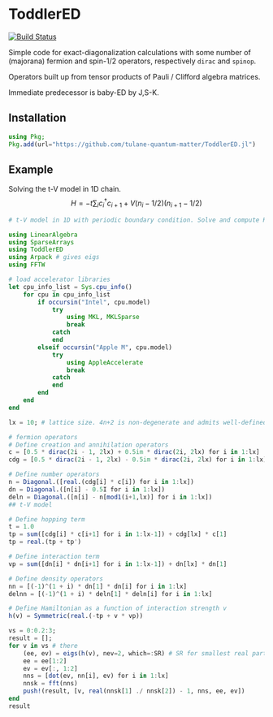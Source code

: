 # ToddlerED

[![Build Status](https://github.com/tulane-quantum-matter/ToddlerED.jl/actions/workflows/CI.yml/badge.svg?branch=main)](https://github.com/tulane-quantum-matter/ToddlerED.jl/actions/workflows/CI.yml?query=branch%3Amain)

Simple code for exact-diagonalization calculations with some number of (majorana) fermion and spin-1/2 operators, respectively `dirac` and `spinop`.

Operators built up from tensor products of Pauli / Clifford algebra matrices.

Immediate predecessor is baby-ED by J,S-K.

## Installation

```julia
using Pkg;
Pkg.add(url="https://github.com/tulane-quantum-matter/ToddlerED.jl")
```

## Example

Solving the t-V model in 1D chain.
$$ H = -t \sum_i c_i^\dagger c_{i+1} + V (n_i-1/2) (n_{i+1}-1/2) $$

```julia
# t-V model in 1D with periodic boundary condition. Solve and compute RG invariant using staggered density-density correlator.

using LinearAlgebra
using SparseArrays
using ToddlerED
using Arpack # gives eigs
using FFTW

# load accelerator libraries
let cpu_info_list = Sys.cpu_info()
    for cpu in cpu_info_list
        if occursin("Intel", cpu.model)
            try
                using MKL, MKLSparse
                break
            catch
            end
        elseif occursin("Apple M", cpu.model)
            try
                using AppleAccelerate
                break
            catch
            end
        end
    end
end

lx = 10; # lattice size. 4n+2 is non-degenerate and admits well-defined "staggering"

# fermion operators
# Define creation and annihilation operators
c = [0.5 * dirac(2i - 1, 2lx) + 0.5im * dirac(2i, 2lx) for i in 1:lx]
cdg = [0.5 * dirac(2i - 1, 2lx) - 0.5im * dirac(2i, 2lx) for i in 1:lx]

# Define number operators
n = Diagonal.([real.(cdg[i] * c[i]) for i in 1:lx])
dn = Diagonal.([n[i] - 0.5I for i in 1:lx])
deln = Diagonal.([n[i] - n[mod1(i+1,lx)] for i in 1:lx])
## t-V model

# Define hopping term
t = 1.0
tp = sum([cdg[i] * c[i+1] for i in 1:lx-1]) + cdg[lx] * c[1]
tp = real.(tp + tp')

# Define interaction term
vp = sum([dn[i] * dn[i+1] for i in 1:lx-1]) + dn[lx] * dn[1]

# Define density operators
nn = [(-1)^(1 + i) * dn[1] * dn[i] for i in 1:lx]
delnn = [(-1)^(1 + i) * deln[1] * deln[i] for i in 1:lx]

# Define Hamiltonian as a function of interaction strength v
h(v) = Symmetric(real.(-tp + v * vp))

vs = 0:0.2:3;
result = [];
for v in vs # there 
    (ee, ev) = eigs(h(v), nev=2, which=:SR) # SR for smallest real part
    ee = ee[1:2]
    ev = ev[:, 1:2]
    nns = [dot(ev, nn[i], ev) for i in 1:lx]
    nnsk = fft(nns)
    push!(result, [v, real(nnsk[1] ./ nnsk[2]) - 1, nns, ee, ev])
end
result

```